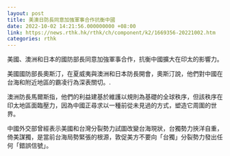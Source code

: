 ```yaml
---
layout: post
title: 美澳日防長同意加強軍事合作抗衡中國
date: 2022-10-02 14:21:56.000000000 +08:00
link: https://news.rthk.hk/rthk/ch/component/k2/1669356-20221002.htm
categories: rthk
---
```


美國、澳洲和日本的國防部長同意加強軍事合作，抗衡中國擴大在印太的影響力。

美國國防部長奧斯汀，在夏威夷與澳洲和日本防長開會，奧斯汀說，他們對中國在台海和附近地區的霸凌行為深表關切。.

澳洲防長馬爾斯指，他們的利益建基於維護以規則為基礎的全球秩序，但該秩序在印太地區面臨壓力，因為中國正尋求以一種前從未見過的方式，塑造它周圍的世界。

中國外交部曾經表示美國和台灣分裂勢力試圖改變台海現狀，台獨勢力挾洋自重，倚美謀獨，是當前台海局勢緊張的根源，敦促美方不要向「台獨」分裂勢力發出任何「錯誤信號」。
